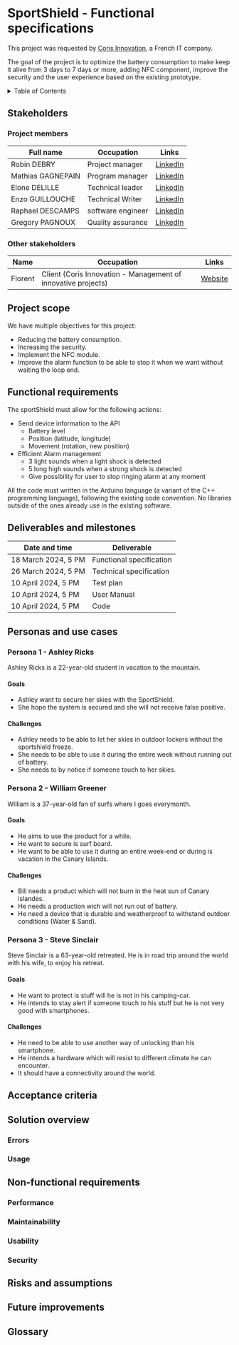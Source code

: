 # SportShield - Functional specifications

This project was requested by [Coris Innovation](https://www.corisinnovation.com/), a French IT company.

The goal of the project is to optimize the battery consumption to make keep it alive from 3 days to 7 days or more, adding NFC component, improve the security and the user experience based on the existing prototype.

<details>
<summary>Table of Contents</summary>

- [SportShield - Functional specifications](#sportshield---functional-specifications)
  - [Stakeholders](#stakeholders)
    - [Project members](#project-members)
    - [Other stakeholders](#other-stakeholders)
  - [Project scope](#project-scope)
  - [Functional requirements](#functional-requirements)
  - [Deliverables and milestones](#deliverables-and-milestones)
  - [Personas and use cases](#personas-and-use-cases)
    - [Persona 1 - Ashley Ricks](#persona-1---ashley-ricks)
      - [Goals](#goals)
      - [Challenges](#challenges)
    - [Persona 2 - William Greener](#persona-2---william-greener)
      - [Goals](#goals-1)
      - [Challenges](#challenges-1)
    - [Persona 3 - Steve Sinclair](#persona-3---steve-sinclair)
      - [Goals](#goals-2)
      - [Challenges](#challenges-2)
  - [Acceptance criteria](#acceptance-criteria)
  - [Solution overview](#solution-overview)
    - [Errors](#errors)
    - [Usage](#usage)
  - [Non-functional requirements](#non-functional-requirements)
    - [Performance](#performance)
    - [Maintainability](#maintainability)
    - [Usability](#usability)
    - [Security](#security)
  - [Risks and assumptions](#risks-and-assumptions)
  - [Future improvements](#future-improvements)
  - [Glossary](#glossary)
</summary></details>

## Stakeholders

### Project members

| Full name         | Occupation        | Links                                                                    |
| ----------------- | ----------------- | ------------------------------------------------------------------------ |
| Robin DEBRY       | Project manager   | [LinkedIn](https://www.linkedin.com/in/robin-debry/)                     |
| Mathias GAGNEPAIN | Program manager   | [LinkedIn](https://www.linkedin.com/in/mathias-gagnepain-426a131b0/)     |
| Elone DELILLE     | Technical leader  | [LinkedIn](https://www.linkedin.com/in/elonedelille/)                    |
| Enzo GUILLOUCHE   | Technical Writer  | [LinkedIn](https://www.linkedin.com/in/enzo-g-b62114293/)                |
| Raphael DESCAMPS  | software engineer | [LinkedIn](https://www.linkedin.com/in/rapha%C3%ABl-descamps-201112293/) |
| Gregory PAGNOUX   | Quality assurance | [LinkedIn](https://www.linkedin.com/in/gregory-pagnoux-313b3a251/)       |

### Other stakeholders

| Name    | Occupation                                                    | Links                                       |
| ------- | ------------------------------------------------------------- | ------------------------------------------- |
| Florent | Client (Coris Innovation - Management of innovative projects) | [Website](https://www.corisinnovation.com/) |

## Project scope

We have multiple objectives for this project:
- Reducing the battery consumption.
- Increasing the security.
- Implement the NFC module.
- Improve the alarm function to be able to stop it when we want without waiting the loop end.

## Functional requirements

The sportShield must allow for the following actions:
- Send device information to the API
  - Battery level
  - Position (latitude, longitude)
  - Movement (rotation, new position)
- Efficient Alarm management
  - 3 light sounds when a light shock is detected
  - 5 long high sounds when a strong shock is detected
  - Give possibility for user to stop ringing alarm at any moment

All the code must written in the Arduino language (a variant of the C++ programming language), following the existing code convention.
No libraries outside of the ones already use in the existing software.

## Deliverables and milestones


| Date and time       | Deliverable              |
| ------------------- | ------------------------ |
| 18 March 2024, 5 PM | Functional specification |
| 26 March 2024, 5 PM | Technical specification  |
| 10 April 2024, 5 PM | Test plan                |
| 10 April 2024, 5 PM | User Manual              |
| 10 April 2024, 5 PM | Code                     |

## Personas and use cases

### Persona 1 - Ashley Ricks

Ashley Ricks is a 22-year-old student in vacation to the mountain.

#### Goals
  - Ashley want to secure her skies with the SportShield.
  - She hope the system is secured and she will not receive false positive.

#### Challenges
  - Ashley needs to be able to let her skies in outdoor lockers without the sportshield freeze.
  - She needs to be able to use it during the entire week without running out of battery.
  - She needs to by notice if someone touch to her skies.

### Persona 2 - William Greener

William is a 37-year-old fan of surfs where I goes everymonth.

#### Goals
  - He aims to use the product for a while.
  - He want to secure is surf board.
  - He want to be able to use it during an entire week-end or during is vacation in the Canary Islands.

#### Challenges
  - Bill needs a product which will not burn in the heat sun of Canary islandes.
  - He needs a production wich will not run out of battery.
  - He need a device that is durable and weatherproof to withstand outdoor conditions (Water & Sand).

### Persona 3 - Steve Sinclair

Steve Sinclair is a 63-year-old retreated. He is in road trip around the world with his wife, to enjoy his retreat.

#### Goals
  - He want to protect is stuff will he is not in his camping-car.
  - He intends to stay alert if someone touch to his stuff but he is not very good with smartphones.

#### Challenges
  - He need to be able to use another way of unlocking than his smartphone.
  - He intends a hardware which will resist to different climate he can encounter.
  - It should have a connectivity around the world.

## Acceptance criteria


## Solution overview


### Errors

### Usage

## Non-functional requirements

### Performance

### Maintainability

### Usability

### Security

## Risks and assumptions

## Future improvements

## Glossary